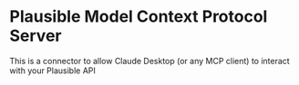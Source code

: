 # Plausible Model Context Protocol Server

This is a connector to allow Claude Desktop (or any MCP client) to interact with your Plausible API
